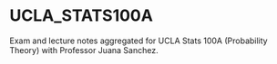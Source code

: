 # UCLA_STATS100A
Exam and lecture notes aggregated for UCLA  Stats 100A (Probability Theory) with Professor Juana Sanchez.
